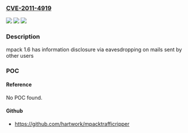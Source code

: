 ### [CVE-2011-4919](https://cve.mitre.org/cgi-bin/cvename.cgi?name=CVE-2011-4919)
![](https://img.shields.io/static/v1?label=Product&message=mpack&color=blue)
![](https://img.shields.io/static/v1?label=Version&message=n%2Fa&color=blue)
![](https://img.shields.io/static/v1?label=Vulnerability&message=info%20disclosure&color=brighgreen)

### Description

mpack 1.6 has information disclosure via eavesdropping on mails sent by other users

### POC

#### Reference
No POC found.

#### Github
- https://github.com/hartwork/mpacktrafficripper

